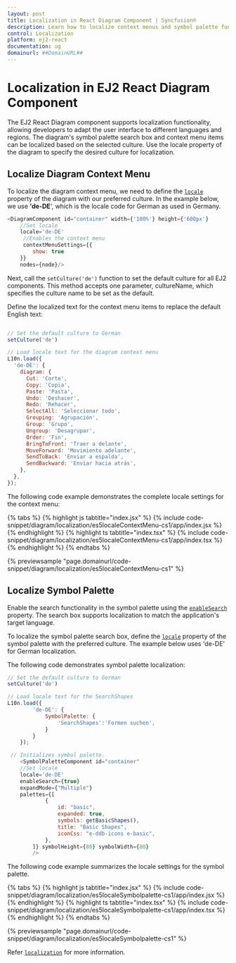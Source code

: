 ```yaml
---
layout: post
title: Localization in React Diagram Component | Syncfusion®
description: Learn how to localize context menus and symbol palette functionality in Syncfusion® React Diagram Component with culture-specific text.
control: Localization 
platform: ej2-react
documentation: ug
domainurl: ##DomainURL##
---
```


# Localization in EJ2 React Diagram Component

The EJ2 React Diagram component supports localization functionality, allowing developers to adapt the user interface to different languages and regions. The diagram's symbol palette search box and context menu items can be localized based on the selected culture. Use the locale property of the diagram to specify the desired culture for localization.

## Localize Diagram Context Menu

To localize the diagram context menu, we need to define the [`locale`](https://ej2.syncfusion.com/react/documentation/api/diagram/#locale) property of the diagram with our preferred culture. In the example below, we use **'de-DE**', which is the locale code for German as used in Germany.

```javascript
<DiagramComponent id="container" width={'100%'} height={'600px'} 
    //Set locale
    locale='de-DE'
     //Enables the context menu
     contextMenuSettings={{
        show: true
    }}
    nodes={node}/>
```

Next, call the `setCulture('de')` function to set the default culture for all EJ2 components. This method accepts one parameter, cultureName, which specifies the culture name to be set as the default.

Define the localized text for the context menu items to replace the default English text:

```javascript

// Set the default culture to German
setCulture('de')

// Load locale text for the diagram context menu
L10n.load({
  'de-DE': {
    diagram: {
      Cut: 'Corte',
      Copy: 'Copia',
      Paste: 'Pasta',
      Undo: 'Deshacer',
      Redo: 'Rehacer',
      SelectAll: 'Seleccionar todo',
      Grouping: 'Agrupación',
      Group: 'Grupo',
      Ungroup: 'Desagrupar',
      Order: 'Fin',
      BringToFront: 'Traer a delante',
      MoveForward: 'Movimiento adelante',
      SendToBack: 'Enviar a espalda',
      SendBackward: 'Enviar hacia atrás',
    },
  },
});

```

The following code example demonstrates the complete locale settings for the context menu:

{% tabs %}
{% highlight js tabtitle="index.jsx" %}
{% include code-snippet/diagram/localization/es5localeContextMenu-cs1/app/index.jsx %}
{% endhighlight %}
{% highlight ts tabtitle="index.tsx" %}
{% include code-snippet/diagram/localization/es5localeContextMenu-cs1/app/index.tsx %}
{% endhighlight %}
{% endtabs %}

 {% previewsample "page.domainurl/code-snippet/diagram/localization/es5localeContextMenu-cs1" %}

## Localize Symbol Palette

Enable the search functionality in the symbol palette using the [`enableSearch`](../api/diagram/symbolPaletteModel/#enablesearch) property. The search box supports localization to match the application's target language.

To localize the symbol palette search box, define the [`locale`](https://ej2.syncfusion.com/react/documentation/api/diagram/symbolPaletteModel/#locale) property of the symbol palette with the preferred culture. The example below uses 'de-DE' for German localization.

The following code demonstrates symbol palette localization:

```javascript
// Set the default culture to German
setCulture('de')

// Load locale text for the SearchShapes
L10n.load({
        'de-DE': {
            SymbolPalette: {
                'SearchShapes':'Formen suchen',
            }
        }
    });

 // Initializes symbol palette.
    <SymbolPaletteComponent id="container" 
    //Set locale
    locale='de-DE'
    enableSearch={true}
    expandMode={"Multiple"} 
    palettes={[
            {
                id: "basic",
                expanded: true,
                symbols: getBasicShapes(),
                title: "Basic Shapes",
                iconCss: "e-ddb-icons e-basic",
            },
        ]} symbolHeight={80} symbolWidth={80}
        />

```

The following code example summarizes the locale settings for the symbol palette.

{% tabs %}
{% highlight js tabtitle="index.jsx" %}
{% include code-snippet/diagram/localization/es5localeSymbolpalette-cs1/app/index.jsx %}
{% endhighlight %}
{% highlight ts tabtitle="index.tsx" %}
{% include code-snippet/diagram/localization/es5localeSymbolpalette-cs1/app/index.tsx %}
{% endhighlight %}
{% endtabs %}

 {% previewsample "page.domainurl/code-snippet/diagram/localization/es5localeSymbolpalette-cs1" %}

Refer [`localization`](https://ej2.syncfusion.com/react/documentation/common/globalization/localization) for more information.


